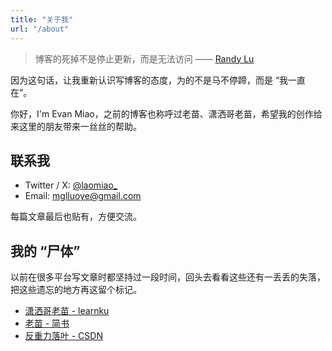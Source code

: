 ```yaml
---
title: "关于我"
url: "/about"
---
```


> 博客的死掉不是停止更新，而是无法访问 —— [Randy Lu](https://lutaonan.com/)

因为这句话，让我重新认识写博客的态度，为的不是马不停蹄，而是 “我一直在”。

你好，I'm Evan Miao，之前的博客也称呼过老苗、潇洒哥老苗，希望我的创作给来这里的朋友带来一丝丝的帮助。

## 联系我 
- Twitter / X: [@laomiao_](https://x.com/laomiao_)
- Email: mglluoye@gmail.com

每篇文章最后也贴有，方便交流。

## 我的 “尸体”
以前在很多平台写文章时都坚持过一段时间，回头去看看这些还有一丢丢的失落，把这些遗忘的地方再这留个标记。
- [潇洒哥老苗 - learnku](https://learnku.com/blog/printlove)
- [老苗 - 简书](https://www.jianshu.com/u/3b1ed7d2dc84)
- [反重力落叶 - CSDN](https://blog.csdn.net/sinat_32124195?type=blog)
